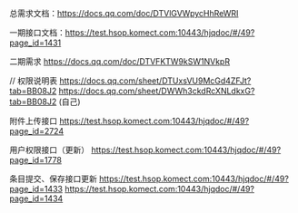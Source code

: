 总需求文档：https://docs.qq.com/doc/DTVlGVWpycHhReWRI

一期接口文档：https://test.hsop.komect.com:10443/hjqdoc/#/49?page_id=1431

二期需求
https://docs.qq.com/doc/DTVFKTW9kSW1NVkpR

// 权限说明表
https://docs.qq.com/sheet/DTUxsVU9McGd4ZFJt?tab=BB08J2
https://docs.qq.com/sheet/DWWh3ckdRcXNLdkxG?tab=BB08J2 (自己)

附件上传接口
https://test.hsop.komect.com:10443/hjqdoc/#/49?page_id=2724

用户权限接口（更新）
https://test.hsop.komect.com:10443/hjqdoc/#/49?page_id=1778

条目提交、保存接口更新
https://test.hsop.komect.com:10443/hjqdoc/#/49?page_id=1433
https://test.hsop.komect.com:10443/hjqdoc/#/49?page_id=1434
